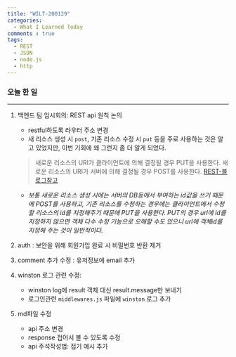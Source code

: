 ```yaml
---
title: "WILT-200129"
categories:
  - What I Learned Today
comments : true
tags:
  - REST
  - JSON
  - node.js
  - http
---
```


### 오늘 한 일
----
1. 백엔드 팀 임시회의: REST api 원칙 논의
    - restful하도록 라우터 주소 변경
    - 새 리소스 생성 시 `post`, 기존 리소스 수정 시 `put` 등을 주로 사용하는 것은 알고 있었지만, 이번 기회에 왜 그런지 좀 더 알게 되었다.
    > 새로운 리소스의 URI가 클라이언트에 의해 결정될 경우 PUT을 사용한다. 새로운 리소스의 URI가 서버에 의해 결정될 경우 POST를 사용한다. [REST-블로그참고]
    - *보통 새로운 리소스 생성 시에는 서버의 DB등에서 부여하는 id값을 쓰기 때문에 POST를 사용하고, 기존 리소스를 수정하는 경우에는 클라이언트에서 수정할 리소스의 id를 지정해주기 때문에 PUT을 사용한다. PUT의 경우 url에 id를 지정하지 않으면 객체 다수 수정 기능으로 오해할 수도 있으니 url에 객체id를 지정해 주는 것이 일반적이다.*<br>
    

2. auth : 보안을 위해 회원가입 완료 시 비밀번호 반환 제거<br>

3. comment 추가 수정 : 유저정보에 email 추가<br>

4. winston 로그 관련 수정: 
    - winston log에 result 객체 대신 result.message만 보내기
    - 로그인관련 `middlewares.js` 파일에 `winston` 로그 추가<br>

5. md파일 수정
    - api 주소 변경
    - response 접어서 볼 수 있도록 수정
    - api 주석작성법: 접기 예시 추가<br>


[REST-블로그참고]: https://greatkim91.tistory.com/14?category=72015
